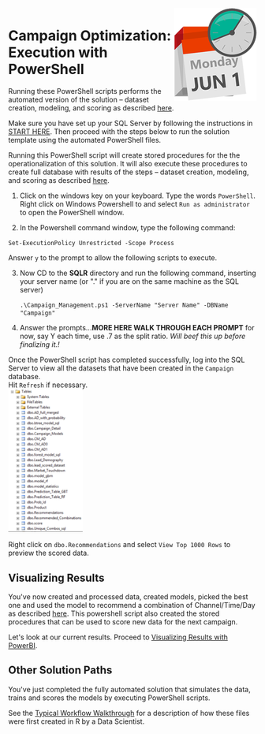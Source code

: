 <img src="../Images/management.png" align="right">
<h1>Campaign Optimization:
Execution with PowerShell</h1>


Running these PowerShell scripts performs the automated version of the solution – dataset creation, modeling, and scoring as described  [here](../data-scientist.md).


Make sure you have set up your SQL Server by following the instructions in <a href="START_HERE.md">START HERE</a>.  Then proceed with the steps below to run the solution template using the automated PowerShell files. 


Running this PowerShell script will create stored procedures for the the operationalization of this solution.  It will also execute these procedures to create full database with results of the steps  – dataset creation, modeling, and scoring as described  [here](../data-scientist.md).


1.	Click on the windows key on your keyboard. Type the words `PowerShell`.  Right click on Windows Powershell to and select `Run as administrator` to open the PowerShell window.


2.	In the Powershell command window, type the following command:
 ```
 Set-ExecutionPolicy Unrestricted -Scope Process
 ```
Answer `y` to the prompt to allow the following scripts to execute.

3.  Now CD to the **SQLR** directory and run the following command, inserting your server name (or "." if you are on the same machine as the SQL server)
    ```
    .\Campaign_Management.ps1 -ServerName "Server Name" -DBName "Campaign"
    ```
4.  Answer the prompts...**MORE HERE WALK THROUGH EACH PROMPT**  for now, say Y each time, use .7 as the split ratio.  *Will beef this up before finalizing it.!*


 

Once the PowerShell script has completed successfully, log into the SQL Server to view all the datasets that have been created in the `Campaign` database.  
Hit `Refresh` if necessary.
<br/>
<img src="../Images/alltables.png" width="30%">

Right click on `dbo.Recommendations` and select `View Top 1000 Rows` to preview the scored data.

## Visualizing Results 
You've now  created and processed data, created models, picked the best one and used the model to recommend a combination of Channel/Time/Day as described  [here](../data-scientist.md). This powershell script also created the stored procedures that can be used to score new data for the next campaign.  

Let's look at our current results. Proceed to <a href="Visualize_Results.md">Visualizing Results with PowerBI</a>.

## Other Solution Paths

You've just completed the fully automated solution that simulates the data, trains and scores the models by executing PowerShell scripts.  

See the [Typical Workflow Walkthrough](Typical_Workflow.md) for a description of how these files were first created in R by a Data Scientist.